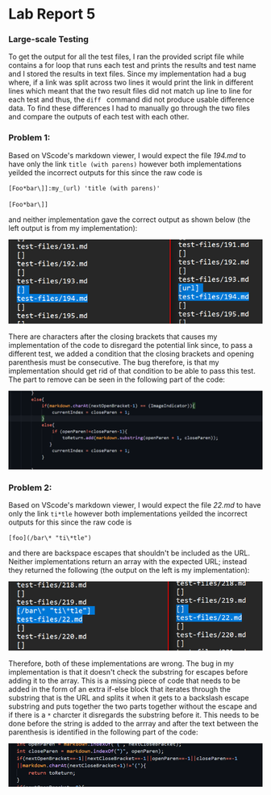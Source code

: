 # **Lab Report 5**
### **Large-scale Testing**

To get the output for all the test files, I ran the provided script file while contains a for loop that runs each test and prints the results and test name and I stored the results in text files. Since my implementation had a bug where, if a link was split across two lines it would print the link in different lines which meant that the two result files did not match up line to line for each test and thus, the `diff ` command did not produce usable difference data. To find these differences I had to manually go through the two files and compare the outputs of each test with each other. 

### Problem 1:
Based on VScode's markdown viewer, I would expect the file *194.md* to have only the link `title (with parens)` however both implementations yeilded the incorrect outputs for this since the raw code is 
```
[Foo*bar\]]:my_(url) 'title (with parens)'

[Foo*bar\]]
```
and neither implementation gave the correct output as shown below (the left output is from my implementation):

![img](pics5/2.2.png)

There are characters after the closing brackets that causes my implementation of the code to disregard the potential link since, to pass a different test, we added a condition that the closing brackets and opening parenthesis must be consecutive. The bug therefore, is that my implementation should get rid of that condition to be able to pass this test. The part to remove can be seen in the following part of the code:

![img](pics5/2.png)

### Problem 2:
Based on VScode's markdown viewer, I would expect the file *22.md* to have only the link `ti*tle` however both implementations yeilded the incorrect outputs for this since the raw code is 
``` 
[foo](/bar\* "ti\*tle")
```
and there are backspace escapes that shouldn't be included as the URL. Neither implementations return an array with the expected URL; instead they returned the following (the output on the left is my implementation):

![img](pics5/1.2.png)

Therefore, both of these implementations are wrong. The bug in my implementation is that it doesn't check the substring for escapes before adding it to the array. This is a missing piece of code that needs to be added in the form of an extra if-else block that iterates through the substring that is the URL and splits it when it gets to a backslash escape substring and puts together the two parts together without the escape and if there is a `*` charcter it disregards the substring before it. This needs to be done before the string is added to the arrray and after the text between the parenthesis is identified in the following part of the code:

![img](pics5/1.png)
